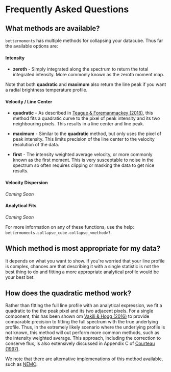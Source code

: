 # Frequently Asked Questions

## What methods are available?

`bettermoments` has multiple methods for collapsing your datacube. Thus far the available options are:

#### Intensity

* **zeroth** - Simply integrated along the spectrum to return the total integrated intensity. More commonly known as the zeroth moment map.

Note that both **quadratic** and **maximum** also return the line peak if you want a radial brightness temperature profile.

#### Velocity / Line Center

* **quadratic** - As described in [Teague & Foremanmackey (2018)](http://iopscience.iop.org/article/10.3847/2515-5172/aae265/meta), this method fits a quadratic curve to the pixel of peak intensity and its two neighbouring pixels. This results in a line center and line peak.

* **maximum** - Similar to the **quadratic** method, but only uses the pixel of peak intensity. This limits precision of the line center to the velocity resolution of the data.

* **first** - The intensity weighted average velocity, or more commonly known as the first moment. This is very susceptable to noise in the spectrum so often requires clipping or masking the data to get nice results.

#### Velocity Dispersion

_Coming Soon_

#### Analytical Fits

_Coming Soon_

For more information on any of these functions, use the help: `bettermoments.collapse_cube.collapse_<method>?`.

## Which method is most appropriate for my data?

It depends on what you want to show. If you're worried that your line profile is complex, chances are that describing it with a single statistic is not the best thing to do and fitting a more appropriate analytical profile would be your best bet.

## How does the quadratic method work?

Rather than fitting the full line profile with an analytical expression, we fit a quadratic to the the peak pixel and its two adjacent pixels. For a single component, this has been shown om [Vakili & Hogg (2016)](https://arxiv.org/abs/1610.05873) to provide comparable precision to fitting the full spectrum with the true underlying profile. Thus, in the extremely likely scenario where the underlying profile is not known, this method will out perform more common methods, such as the intensity weighted average. This approach, including the correction to conserve flux, is also extensively discussed in Appendix C of [Courteau (1997)](https://arxiv.org/pdf/astro-ph/9709201.pdf).

We note that there are alternative implemenations of this method available, such as [NEMO](https://github.com/teuben/nemo).
